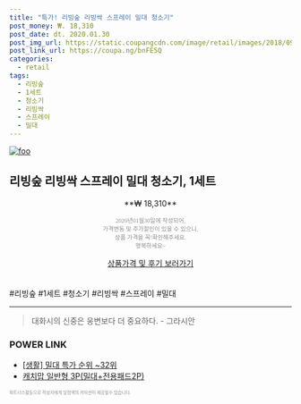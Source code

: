 ```yaml
--- 
title: "특가! 리빙숲 리빙싹 스프레이 밀대 청소기" 
post_money: ₩. 18,310 
post_date: dt. 2020.01.30 
post_img_url: https://static.coupangcdn.com/image/retail/images/2018/09/28/14/5/2b429e6b-bd70-4e58-85e6-41b3afcb50b8.jpg 
post_link_url: https://coupa.ng/bnFE5Q 
categories: 
  - retail 
tags: 
  - 리빙숲 
  - 1세트 
  - 청소기 
  - 리빙싹 
  - 스프레이 
  - 밀대 
--- 
```

[![foo](https://static.coupangcdn.com/image/retail/images/2018/09/28/14/5/2b429e6b-bd70-4e58-85e6-41b3afcb50b8.jpg)](https://coupa.ng/bnFE5Q) 

## 리빙숲 리빙싹 스프레이 밀대 청소기, 1세트 
<p style="text-align: center;">**₩ 18,310**</p> 
<p style="text-align: center;"><span style="color: #898c8f; font-family: Georgia,Times,serif; font-size: 0.75em;">2020년01월30일에 작성되어, <br>가격변동 및 추가할인이 있을 수 있으니,<br> 상품 가격을 꼭!확인해주세요.<br>행복하세요~</span> 
</p>	 
<div markdown="0" style="text-align: center;"><a href="https://coupa.ng/bnFE5Q" class="btn btn--success">상품가격 및 후기 보러가기</a></div> 
<br><br> 
  #리빙숲 #1세트 #청소기 #리빙싹 #스프레이 #밀대 
<hr> 

> 대화시의 신중은 웅변보다 더 중요하다. - 그라시안 


### POWER LINK

* <a href="https://blog.naver.com/sakai111/221789778841" target="_blank"> [생활] 밀대 특가 순위 ~32위</a>
* <a href="https://blog.naver.com/fasyy4321/221790480775" target="_blank">캐치맙 일반형 3P(밀대+전용패드2P)</a>

<span style="color: #898c8f; font-family: Georgia,Times,serif; font-size: 0.55em;">파트너스활동으로 작성자에게 일정액의 커미션이 제공될수 있습니다.</span> 
